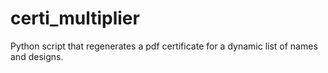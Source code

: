 # certi_multiplier
Python script that regenerates a pdf certificate for a dynamic list of names and designs.
